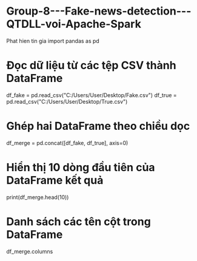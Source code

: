 # Group-8---Fake-news-detection---QTDLL-voi-Apache-Spark
Phat hien tin gia
import pandas as pd

# Đọc dữ liệu từ các tệp CSV thành DataFrame
df_fake = pd.read_csv("C:/Users/User/Desktop/Fake.csv")
df_true = pd.read_csv("C:/Users/User/Desktop/True.csv")

# Ghép hai DataFrame theo chiều dọc
df_merge = pd.concat([df_fake, df_true], axis=0)

# Hiển thị 10 dòng đầu tiên của DataFrame kết quả
print(df_merge.head(10))
# Danh sách các tên cột trong DataFrame
df_merge.columns

